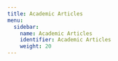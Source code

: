 ```yaml
---
title: Academic Articles
menu:
  sidebar:
    name: Academic Articles
    identifier: Academic Articles
    weight: 20
---
```

